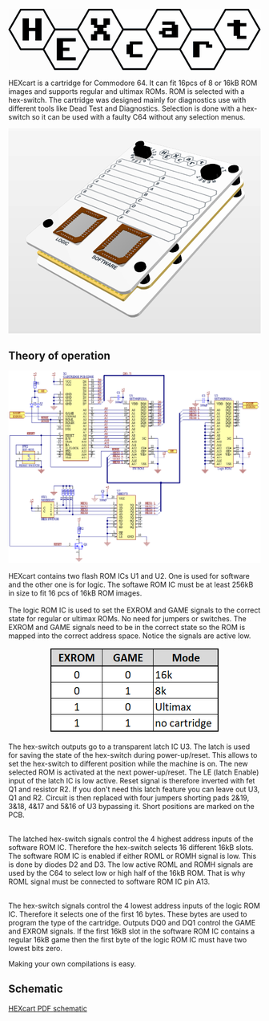 <p align="center">
    <img src="images/logo.png">
</p>

HEXcart is a cartridge for Commodore 64. It can fit 16pcs of 8 or 16kB ROM images and supports regular and ultimax ROMs. ROM is selected with a hex-switch. The cartridge was designed mainly for diagnostics use with different tools like Dead Test and Diagnostics. Selection is done with a hex-switch so it can be used with a faulty C64 without any selection menus.
<p align="center">
    <img src="images/Cart_PCB-case.PNG">
</p>

## Theory of operation
<p align="center">
    <img src="images/schematic.png">
</p>
HEXcart contains two flash ROM ICs U1 and U2. One is used for software and the other one is for logic. The softawe ROM IC must be at least 256kB in size to fit 16 pcs of 16kB ROM images.<br/><br/>
The logic ROM IC is used to set the EXROM and GAME signals to the correct state for regular or ultimax ROMs. No need for jumpers or switches.
The EXROM and GAME signals need to be in the correct state so the ROM is mapped into the correct address space. Notice the signals are active low.
<p align="center">
    <img src="images/EXROM_GAME_table.png">
</p>
The hex-switch outputs go to a transparent latch IC U3. The latch is used for saving the state of the hex-switch during power-up/reset. This allows to set the hex-switch to different position while the machine is on. The new selected ROM is activated at the next power-up/reset. The LE (latch Enable) input of the latch IC is low active. Reset signal is therefore inverted with fet Q1 and resistor R2. If you don't need this latch feature you can leave out U3, Q1 and R2. Circuit is then replaced with four jumpers shorting pads 2&19, 3&18, 4&17 and 5&16 of U3 bypassing it. Short positions are marked on the PCB.<br/><br/>

The latched hex-switch signals control the 4 highest address inputs of the software ROM IC. Therefore the hex-switch selects 16 different 16kB slots. The software ROM IC is enabled if either ROML or ROMH signal is low. This is done by diodes D2 and D3. The low active ROML and ROMH signals are used by the C64 to select low or high half of the 16kB ROM. That is why ROML signal must be connected to software ROM IC  pin A13.<br/><br/>

The hex-switch signals control the 4 lowest address inputs of the logic ROM IC. Therefore it selects one of the first 16 bytes. These bytes are used to program the type of the cartridge. Outputs DQ0 and DQ1 control the GAME and EXROM signals. If the first 16kB slot in the software ROM IC contains a regular 16kB game then the first byte of the logic ROM IC must have two lowest bits zero.<br/>


Making your own compilations is easy. 
## Schematic

[HEXcart PDF schematic](docs/HEXcart_R2_schematic.pdf)


